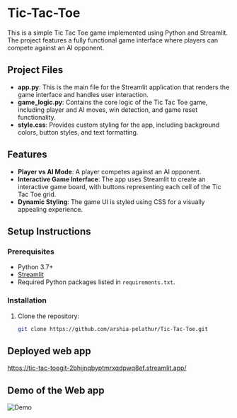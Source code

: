 # Tic-Tac-Toe
This is a simple Tic Tac Toe game implemented using Python and Streamlit. The project features a fully functional game interface where players can compete against an AI opponent.

## Project Files
- **app.py**: This is the main file for the Streamlit application that renders the game interface and handles user interaction.
- **game_logic.py**: Contains the core logic of the Tic Tac Toe game, including player and AI moves, win detection, and game reset functionality.
- **style.css**: Provides custom styling for the app, including background colors, button styles, and text formatting.

## Features
- **Player vs AI Mode**: A player competes against an AI opponent.
- **Interactive Game Interface**: The app uses Streamlit to create an interactive game board, with buttons representing each cell of the Tic Tac Toe grid.
- **Dynamic Styling**: The game UI is styled using CSS for a visually appealing experience.

## Setup Instructions

### Prerequisites
- Python 3.7+
- [Streamlit](https://streamlit.io/)
- Required Python packages listed in `requirements.txt`.

### Installation
1. Clone the repository:
   ```bash
   git clone https://github.com/arshia-pelathur/Tic-Tac-Toe.git

## Deployed web app
https://tic-tac-toegit-2bhjjnqbyptmrxqdpwq8ef.streamlit.app/

## Demo of the Web app
![Demo]("https://github.com/arshia-pelathur/Tic-Tac-Toe/blob/main/demo.webm")



